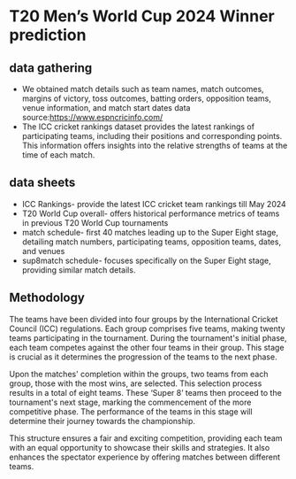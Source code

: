 # T20 Men’s World Cup 2024 Winner prediction

## data gathering
* We obtained match details such as team names, match outcomes, margins of victory, toss outcomes, batting orders, opposition teams, venue information, and match start dates
data source:https://www.espncricinfo.com/
* The ICC cricket rankings dataset provides the latest rankings of participating teams, including their positions and corresponding points. This information offers insights into the relative strengths of teams at the time of each match.

## data sheets
* ICC Rankings- provide the latest ICC cricket team rankings till May 2024
* T20 World Cup overall- offers historical performance metrics of teams in previous T20 World Cup tournaments
* match schedule- first 40 matches leading up to the Super Eight stage, detailing match numbers, participating teams, opposition teams, dates, and venues
* sup8match schedule- focuses specifically on the Super Eight stage, providing similar match details.

## Methodology
The teams have been divided into four groups by the International Cricket Council (ICC) regulations. Each group comprises five teams, making twenty teams participating in the tournament. During the tournament's initial phase, each team competes against the other four teams in their group. This stage is crucial as it determines the progression of the teams to the next phase.

Upon the matches' completion within the groups, two teams from each group, those with the most wins, are selected. This selection process results in a total of eight teams. These ‘Super 8’ teams then proceed to the tournament's next stage, marking the commencement of the more competitive phase. The performance of the teams in this stage will determine their journey towards the championship.

This structure ensures a fair and exciting competition, providing each team with an equal opportunity to showcase their skills and strategies. It also enhances the spectator experience by offering matches between different teams.
